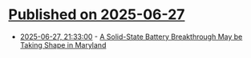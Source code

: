 # [Published on 2025-06-27](index.md)

* [2025-06-27, 21:33:00](https://soylentnews.org/article.pl?sid=25/06/26/0234223&from=rss) - [A Solid-State Battery Breakthrough May be Taking Shape in Maryland](https://soylentnews.org/article.pl?sid=25/06/26/0234223&from=rss)
